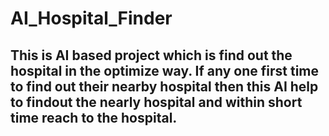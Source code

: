 # AI_Hospital_Finder
## This is AI based project which is find out the hospital in the optimize way. If any one first time to find out their nearby hospital then this AI help to findout the nearly hospital and within short time reach to the hospital.
